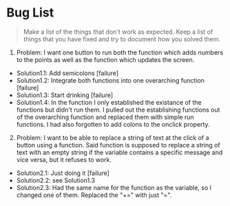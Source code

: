 # Bug List

> Make a list of the things that don't work as expected. Keep a list of things that you have fixed and try to document how you solved them.

1. Problem: I want one button to run both the function which adds numbers to the points as well as the function which updates the screen.
 - Solution1.1: Add semicolons [failure]
 - Solution1.2: Integrate both functions into one overarching function [failure]
 - Solution1.3: Start drinking [failure]
 - Solution1.4: In the function I only established the existance of the functions but didn't run them. I pulled out the establishing functions out of the overarching function and replaced them with simple run functions. I had also forgotten to add colons to the onclick property. 

2. Problem: I want to be able to replace a string of text at the click of a button using a function. Said function is supposed to replace a string of text with an empty string if the variable contains a specific message and vice versa, but it refuses to work.
 - Solution2.1: Just doing it [failure]
 - Solution2.2: see Solution1.3
 - Solution2.3: Had the same name for the function as the variable, so I changed one of them. Replaced the "+=" with just "=".
